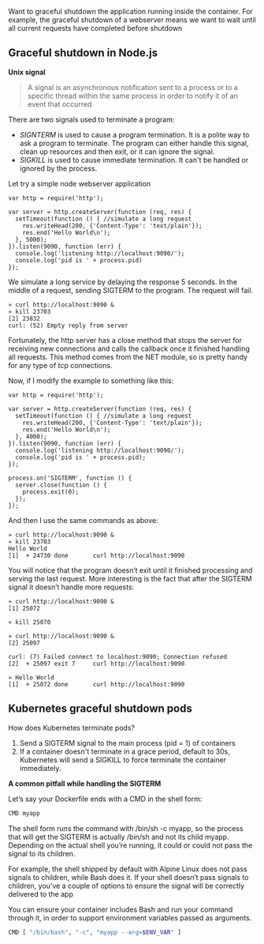 Want to graceful shutdown the application running inside the container. For example, the graceful shutdown of a webserver means we want to wait until all current requests have completed before shutdown

## Graceful shutdown in Node.js

**Unix signal** 

> A signal is an asynchronous notification sent to a process or to a specific thread within the same process in order to notify it of an event that occurred

There are two signals used to terminate a program:
* *SIGNTERM* is used to cause a program termination. It is a polite way to ask a program to terminate. The program can either handle this signal, clean up resources and then exit, or it can ignore the signal.
* *SIGKILL* is used to cause immediate termination. It can't be handled or ignored by the process.

Let try a simple node webserver application

```JS
var http = require('http');

var server = http.createServer(function (req, res) {
  setTimeout(function () { //simulate a long request
    res.writeHead(200, {'Content-Type': 'text/plain'});
    res.end('Hello World\n');
  }, 5000);
}).listen(9090, function (err) {
  console.log('listening http://localhost:9090/');
  console.log('pid is ' + process.pid)
});
```

We simulate a long service by delaying the response 5 seconds. In the middle of a request, sending SIGTERM to the program. The request will fail.

```JS
» curl http://localhost:9090 &
» kill 23703
[2] 23832
curl: (52) Empty reply from server
```

Fortunately, the http server has a close method that stops the server for receiving new connections and calls the callback once it finished handling all requests. This method comes from the NET module, so is pretty handy for any type of tcp connections.

Now, if I modify the example to something like this:

```JS
var http = require('http');

var server = http.createServer(function (req, res) {
  setTimeout(function () { //simulate a long request
    res.writeHead(200, {'Content-Type': 'text/plain'});
    res.end('Hello World\n');
  }, 4000);
}).listen(9090, function (err) {
  console.log('listening http://localhost:9090/');
  console.log('pid is ' + process.pid);
});

process.on('SIGTERM', function () {
  server.close(function () {
    process.exit(0);
  });
});
```

And then I use the same commands as above:

```JS
» curl http://localhost:9090 &
» kill 23703
Hello World
[1]  + 24730 done       curl http://localhost:9090
```

You will notice that the program doesn’t exit until it finished processing and serving the last request. More interesting is the fact that after the SIGTERM signal it doesn’t handle more requests:

```JS
» curl http://localhost:9090 &
[1] 25072

» kill 25070

» curl http://localhost:9090 &
[2] 25097

curl: (7) Failed connect to localhost:9090; Connection refused
[2]  + 25097 exit 7     curl http://localhost:9090

» Hello World
[1]  + 25072 done       curl http://localhost:9090
```

## Kubernetes graceful shutdown pods

How does Kubernetes terminate pods?

1. Send a SIGTERM signal to the main process (pid = 1) of containers
2. If a container doesn't terminate in a grace period, default to 30s, Kubernetes will send a SIGKILL to force terminate the container immediately.

**A common pitfall while handling the SIGTERM**

Let’s say your Dockerfile ends with a CMD in the shell form:

```sh
CMD myapp
```

The shell form runs the command with /bin/sh -c myapp, so the process that will get the SIGTERM is actually /bin/sh and not its child myapp. Depending on the actual shell you’re running, it could or could not pass the signal to its children.

For example, the shell shipped by default with Alpine Linux does not pass signals to children, while Bash does it. If your shell doesn’t pass signals to children, you’ve a couple of options to ensure the signal will be correctly delivered to the app

You can ensure your container includes Bash and run your command through it, in order to support environment variables passed as arguments.

```sh
CMD [ "/bin/bash", "-c", "myapp --arg=$ENV_VAR" ]
```

